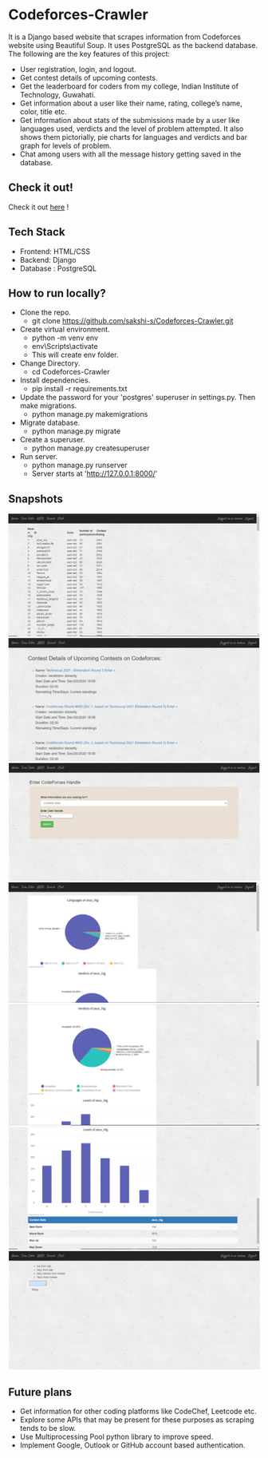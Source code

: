 # Codeforces-Crawler #
It is a Django based website that scrapes information from Codeforces website using Beautiful Soup. It uses PostgreSQL as the backend database. The following are the key features of this project:
* User registration, login, and logout.
* Get contest details of upcoming contests. 
* Get the leaderboard for coders from my college, Indian Institute of Technology, Guwahati.
* Get information about a user like their name, rating, college’s name, color, title etc.
* Get information about stats of the submissions made by a user like languages used, verdicts and the level of problem attempted. It also shows them pictorially, pie charts for languages and verdicts and bar graph for levels of problem.
* Chat among users with all the message history getting saved in the database.

## Check it out! ##
Check it out [here](https://codeforces-crawler.herokuapp.com/) !

## Tech Stack ##
* Frontend: HTML/CSS
* Backend: Django
* Database : PostgreSQL

## How to run locally? ##
* Clone the repo.
    * git clone https://github.com/sakshi-s/Codeforces-Crawler.git
* Create virtual environment.
    * python -m venv env
    * env\Scripts\activate
    * This will create env folder.
* Change Directory.
    * cd Codeforces-Crawler
* Install dependencies.
    * pip install -r requirements.txt
* Update the password for your 'postgres' superuser in settings.py. Then make migrations.
    * python manage.py makemigrations
* Migrate database.
    * python manage.py migrate
* Create a superuser.
    * python manage.py createsuperuser
* Run server.
    * python manage.py runserver
    * Server starts at 'http://127.0.0.1:8000/'
    
## Snapshots ##
![](static/snapshots/iitgleaderboard.PNG)
![](static/snapshots/contestlistpage.PNG)
![](static/snapshots/searchpage.PNG)
![](static/snapshots/languages.PNG)
![](static/snapshots/verdicts.PNG)
![](static/snapshots/levelsandinfo.PNG)
![](static/snapshots/chatpage.PNG)

## Future plans ##
* Get information for other coding platforms like CodeChef, Leetcode etc.
* Explore some APIs that may be present for these purposes as scraping tends to be slow.
* Use Multiprocessing Pool python library to improve speed.
* Implement Google, Outlook or GitHub account based authentication.
